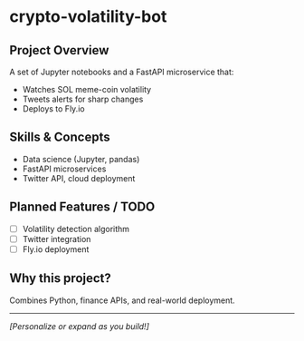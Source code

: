 # crypto-volatility-bot

## Project Overview

A set of Jupyter notebooks and a FastAPI microservice that:
- Watches SOL meme-coin volatility
- Tweets alerts for sharp changes
- Deploys to Fly.io

## Skills & Concepts

- Data science (Jupyter, pandas)
- FastAPI microservices
- Twitter API, cloud deployment

## Planned Features / TODO

- [ ] Volatility detection algorithm
- [ ] Twitter integration
- [ ] Fly.io deployment

## Why this project?

Combines Python, finance APIs, and real-world deployment.

---

_[Personalize or expand as you build!]_

